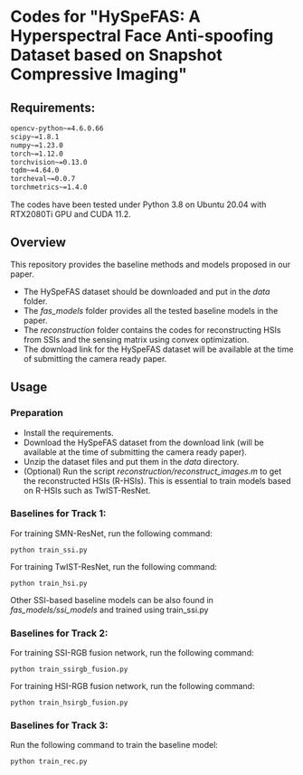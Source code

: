 # Codes for "HySpeFAS: A Hyperspectral Face Anti-spoofing Dataset based on Snapshot Compressive Imaging"

## Requirements:
```requirements.txt
opencv-python~=4.6.0.66
scipy~=1.8.1
numpy~=1.23.0
torch~=1.12.0
torchvision~=0.13.0
tqdm~=4.64.0
torcheval~=0.0.7
torchmetrics~=1.4.0
```

The codes have been tested under Python 3.8 on Ubuntu 20.04 with RTX2080Ti GPU and CUDA 11.2.

## Overview
This repository provides the baseline methods and models proposed in our paper.
- The HySpeFAS dataset should be downloaded and put in the _data_ folder. 
- The _fas_models_ folder provides all the tested baseline models in the paper.
- The _reconstruction_ folder contains the codes for reconstructing HSIs from SSIs and the sensing matrix using convex optimization.
- The download link for the HySpeFAS dataset will be available at the time of submitting the camera ready paper.

## Usage
### Preparation
- Install the requirements.
- Download the HySpeFAS dataset from the download link (will be available at the time of submitting the camera ready paper).
- Unzip the dataset files and put them in the _data_ directory.
- (Optional) Run the script _reconstruction/reconstruct_images.m_ to get the reconstructed HSIs (R-HSIs). This is essential 
to train models based on R-HSIs such as TwIST-ResNet.


### Baselines for Track 1:
For training SMN-ResNet, run the following command:
```shell
python train_ssi.py
```
For training TwIST-ResNet, run the following command:
```shell
python train_hsi.py
```
Other SSI-based baseline models can be also found in _fas_models/ssi_models_ and trained using train_ssi.py

### Baselines for Track 2:
For training SSI-RGB fusion network, run the following command:
```shell
python train_ssirgb_fusion.py
```
For training HSI-RGB fusion network, run the following command:
```shell
python train_hsirgb_fusion.py
```

### Baselines for Track 3:
Run the following command to train the baseline model:
```shell
python train_rec.py
```
